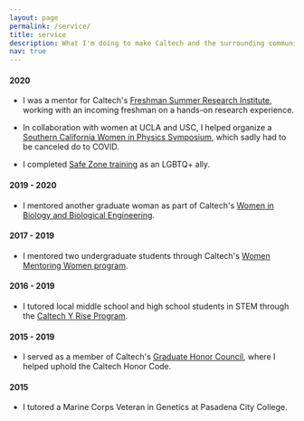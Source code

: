 ```yaml
---
layout: page
permalink: /service/
title: service
description: What I'm doing to make Caltech and the surrounding community a better place
nav: true
---
```


#### 2020

- I was a mentor for Caltech's [Freshman Summer Research Institute](https://diversity.caltech.edu/documents/17960/2020_FSRI_Report.pdf), working with an incoming freshman on a hands-on research experience.

- In collaboration with women at UCLA and USC, I helped organize a [Southern California Women in Physics Symposium](https://conferences.pa.ucla.edu/wip-symposium-2020), which sadly had to be canceled do to COVID.

- I completed [Safe Zone training](https://diversity.caltech.edu/resources/safezone) as an LGBTQ+ ally.

#### 2019 - 2020

- I mentored another graduate woman as part of Caltech's [Women in Biology and Biological Engineering](https://wibbe.caltech.edu/).

#### 2017 - 2019

- I mentored two undergraduate students through Caltech's [Women Mentoring Women program](http://diversity.caltech.edu/WMW).

#### 2016 - 2019

- I tutored local middle school and high school students in STEM through the [Caltech Y Rise Program](https://www.caltechy.org/rise-tutor).

#### 2015 - 2019

- I served as a member of Caltech's [Graduate Honor Council](https://www.gradoffice.caltech.edu/current/community-standards/honor-code), where I helped uphold the Caltech Honor Code.

#### 2015

- I tutored a Marine Corps Veteran in Genetics at Pasadena City College.
